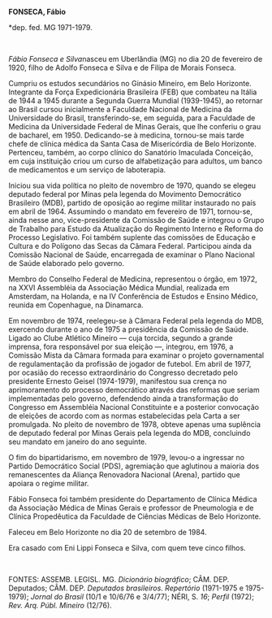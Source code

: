 **FONSECA, Fábio**

\*dep. fed. MG 1971-1979.

 

*Fábio Fonseca e Silva*nasceu em Uberlândia (MG) no dia 20 de fevereiro
de 1920, filho de Adolfo Fonseca e Silva e de Filipa de Morais Fonseca.

Cumpriu os estudos secundários no Ginásio Mineiro, em Belo Horizonte.
Integrante da Força Expedicionária Brasileira (FEB) que combateu na
Itália de 1944 a 1945 durante a Segunda Guerra Mundial (1939-1945), ao
retornar ao Brasil cursou inicialmente a Faculdade Nacional de Medicina
da Universidade do Brasil, transferindo-se, em seguida, para a Faculdade
de Medicina da Universidade Federal de Minas Gerais, que lhe conferiu o
grau de bacharel, em 1950. Dedicando-se à medicina, tornou-se mais tarde
chefe de clínica médica da Santa Casa de Misericórdia de Belo Horizonte.
Pertenceu, também, ao corpo clínico do Sanatório Imaculada Conceição, em
cuja instituição criou um curso de alfabetização para adultos, um banco
de medicamentos e um serviço de laboterapia.

Iniciou sua vida política no pleito de novembro de 1970, quando se
elegeu deputado federal por Minas pela legenda do Movimento Democrático
Brasileiro (MDB), partido de oposição ao regime militar instaurado no
país em abril de 1964. Assumindo o mandato em fevereiro de 1971,
tornou-se, ainda nesse ano, vice-presidente da Comissão de Saúde e
integrou o Grupo de Trabalho para Estudo da Atualização do Regimento
Interno e Reforma do Processo Legislativo. Foi também suplente das
comissões de Educação e Cultura e do Polígono das Secas da Câmara
Federal. Participou ainda da Comissão Nacional de Saúde, encarregada de
examinar o Plano Nacional de Saúde elaborado pelo governo.

Membro do Conselho Federal de Medicina, representou o órgão, em 1972, na
XXVI Assembléia da Associação Médica Mundial, realizada em Amsterdam, na
Holanda, e na IV Conferência de Estudos e Ensino Médico, reunida em
Copenhague, na Dinamarca.

Em novembro de 1974, reelegeu-se à Câmara Federal pela legenda do MDB,
exercendo durante o ano de 1975 a presidência da Comissão de Saúde.
Ligado ao Clube Atlético Mineiro — cuja torcida, segundo a grande
imprensa, fora responsável por sua eleição —, integrou, em 1976, a
Comissão Mista da Câmara formada para examinar o projeto governamental
de regulamentação da profissão de jogador de futebol. Em abril de 1977,
por ocasião do recesso extraordinário do Congresso decretado pelo
presidente Ernesto Geisel (1974-1979), manifestou sua crença no
aprimoramento do processo democrático através das reformas que seriam
implementadas pelo governo, defendendo ainda a transformação do
Congresso em Assembléia Nacional Constituinte e a posterior convocação
de eleições de acordo com as normas estabelecidas pela Carta a ser
promulgada. No pleito de novembro de 1978, obteve apenas uma suplência
de deputado federal por Minas Gerais pela legenda do MDB, concluindo seu
mandato em janeiro do ano seguinte.

O fim do bipartidarismo, em novembro de 1979, levou-o a ingressar no
Partido Democrático Social (PDS), agremiação que aglutinou a maioria dos
remanescentes da Aliança Renovadora Nacional (Arena), partido que
apoiara o regime militar.

Fábio Fonseca foi também presidente do Departamento de Clínica Médica da
Associação Médica de Minas Gerais e professor de Pneumologia e de
Clínica Propedêutica da Faculdade de Ciências Médicas de Belo Horizonte.

Faleceu em Belo Horizonte no dia 20 de setembro de 1984.

Era casado com Eni Lippi Fonseca e Silva, com quem teve cinco filhos.

 

FONTES: ASSEMB. LEGISL. MG. *Dicionário biográfico*; CÂM. DEP.
Deputados; CÂM. DEP. *Deputados brasileiros. Repertório* (1971-1975 e
1975-1979); *Jornal do Brasil* (10/1 e 10/6/76 e 3/4/77); NÉRI, S. *16*;
*Perfil* (1972); *Rev. Arq. Públ. Mineiro* (12/76).

 

